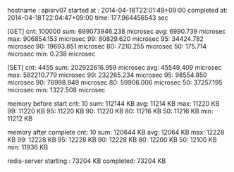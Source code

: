 hostname    : apisrv07
started at  : 2014-04-18T22:01:49+09:00
completed at: 2014-04-18T22:04:47+09:00
time: 177.964456543 sec

[GET]
cnt: 100000
sum: 699073946.238 microsec
avg:  6990.739 microsec
max: 906854.153 microsec
 99: 80829.620 microsec
 95: 34424.782 microsec
 90: 19693.851 microsec
 80:  7210.255 microsec
 50:   175.714 microsec
min:     0.238 microsec

[SET]
cnt: 4455
sum: 202922616.959 microsec
avg: 45549.409 microsec
max: 582210.779 microsec
 99: 232265.234 microsec
 95: 98554.850 microsec
 90: 76998.949 microsec
 80: 59906.006 microsec
 50: 37257.195 microsec
min:  1322.508 microsec

memory before start
cnt: 10
sum: 112144 KB
avg: 11214 KB
max: 11220 KB
 99: 11220 KB
 95: 11220 KB
 90: 11220 KB
 80: 11216 KB
 50: 11216 KB
min: 11212 KB

memory after complete
cnt: 10
sum: 120644 KB
avg: 12064 KB
max: 12228 KB
 99: 12228 KB
 95: 12228 KB
 90: 12228 KB
 80: 12200 KB
 50: 12100 KB
min: 11936 KB

redis-server
starting : 73204 KB
completed: 73204 KB

